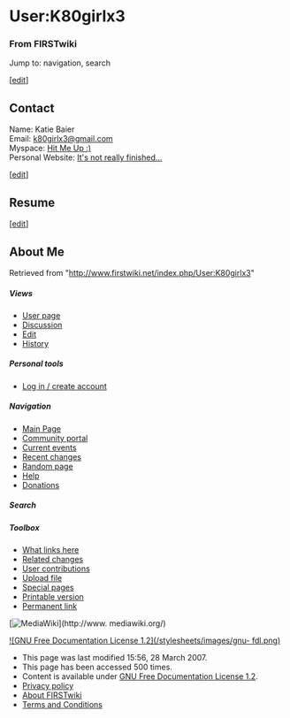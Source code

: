 # User:K80girlx3

### From FIRSTwiki

Jump to: navigation, search

[[edit](/index.php?title=User:K80girlx3&action=edit&section=1 "Edit section:
Contact" )]

##  Contact

Name: Katie Baier  
Email: [k80girlx3@gmail.com](mailto:k80girlx3@gmail.com
"mailto:k80girlx3@gmail.com" )  
Myspace: [Hit Me Up :)](http://www.myspace.com/k80girlx3
"http://www.myspace.com/k80girlx3" )  
Personal Website: [It's not really
finished...](http://www.freewebs.com/k80girlx3
"http://www.freewebs.com/k80girlx3" )  

[[edit](/index.php?title=User:K80girlx3&action=edit&section=2 "Edit section:
Resume" )]

##  Resume

[[edit](/index.php?title=User:K80girlx3&action=edit&section=3 "Edit section:
About Me" )]

##  About Me

Retrieved from "<http://www.firstwiki.net/index.php/User:K80girlx3>"

##### Views

  * [User page](/index.php/User:K80girlx3)
  * [Discussion](/index.php?title=User_talk:K80girlx3&action=edit)
  * [Edit](/index.php?title=User:K80girlx3&action=edit)
  * [History](/index.php?title=User:K80girlx3&action=history)

##### Personal tools

  * [Log in / create account](/index.php?title=Special:Userlogin&returnto=User:K80girlx3)

[](/index.php/Main_Page "Main Page" )

##### Navigation

  * [Main Page](/index.php/Main_Page)
  * [Community portal](/index.php/FIRSTwiki:Community_portal)
  * [Current events](/index.php/Current_events)
  * [Recent changes](/index.php/Special:Recentchanges)
  * [Random page](/index.php/Special:Random)
  * [Help](/index.php/FIRSTwiki:Help)
  * [Donations](/index.php/FIRSTwiki:Site_support)

##### Search



##### Toolbox

  * [What links here](/index.php/Special:Whatlinkshere/User:K80girlx3)
  * [Related changes](/index.php/Special:Recentchangeslinked/User:K80girlx3)
  * [User contributions](/index.php/Special:Contributions/K80girlx3)
  * [Upload file](/index.php/Special:Upload)
  * [Special pages](/index.php/Special:Specialpages)
  * [Printable version](/index.php?title=User:K80girlx3&printable=yes)
  * [Permanent link](/index.php?title=User:K80girlx3&oldid=58215)

[![MediaWiki](/skins/common/images/poweredby_mediawiki_88x31.png)](http://www.
mediawiki.org/)

[![GNU Free Documentation License 1.2](/stylesheets/images/gnu-
fdl.png)](http://www.gnu.org/copyleft/fdl.html)

  * This page was last modified 15:56, 28 March 2007.
  * This page has been accessed 500 times.
  * Content is available under [GNU Free Documentation License 1.2](http://www.gnu.org/copyleft/fdl.html "http://www.gnu.org/copyleft/fdl.html" ).
  * [Privacy policy](/index.php/FIRSTwiki:Privacy_policy "FIRSTwiki:Privacy policy" )
  * [About FIRSTwiki](/index.php/FIRSTwiki:About "FIRSTwiki:About" )
  * [Terms and Conditions](/index.php/FIRSTwiki:Terms_and_conditions "FIRSTwiki:Terms and conditions" )

